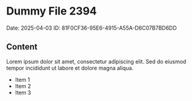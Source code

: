# Dummy File 2394

Date: 2025-04-03
ID: 81F0CF36-95E6-4915-A55A-D6C07B7BD6DD

## Content

Lorem ipsum dolor sit amet, consectetur adipiscing elit.
Sed do eiusmod tempor incididunt ut labore et dolore magna aliqua.

* Item 1
* Item 2
* Item 3
